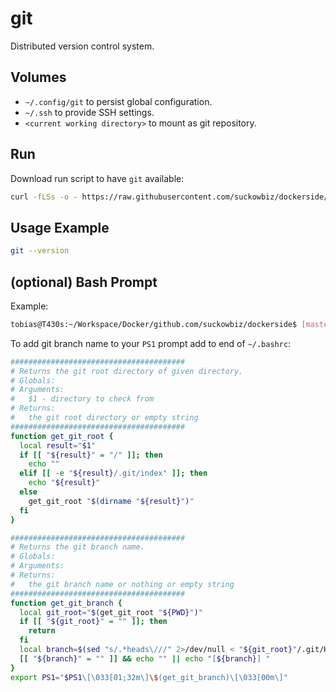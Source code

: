 # git

Distributed version control system.

## Volumes

- `~/.config/git` to persist global configuration.
- `~/.ssh` to provide SSH settings.
- `<current working directory>` to mount as git repository.

## Run

Download run script to have `git` available:

```bash
curl -fLSs -o - https://raw.githubusercontent.com/suckowbiz/dockerside/master/git/git > /var/tmp/git && sudo mv /var/tmp/git /usr/local/bin/ && sudo chmod +x /usr/local/bin/git
```

## Usage Example

```bash
git --version
```

## (optional) Bash Prompt

Example:

```bash
tobias@T430s:~/Workspace/Docker/github.com/suckowbiz/dockerside$ [master]
```

To add git branch name to your `PS1` prompt add to end of `~/.bashrc`:

```bash
#######################################
# Returns the git root directory of given directory.
# Globals:
# Arguments:
#   $1 - directory to check from
# Returns:
#   the git root directory or empty string
#######################################
function get_git_root {
  local result="$1" 
  if [[ "${result}" = "/" ]]; then
    echo ""
  elif [[ -e "${result}/.git/index" ]]; then
    echo "${result}"
  else
    get_git_root "$(dirname "${result}")"
  fi
}

#######################################
# Returns the git branch name.
# Globals:
# Arguments:
# Returns:
#   the git branch name or nothing or empty string
#######################################
function get_git_branch {
  local git_root="$(get_git_root "${PWD}")"
  if [[ "${git_root}" = "" ]]; then
    return
  fi
  local branch=$(sed "s/.*heads\///" 2>/dev/null < "${git_root}"/.git/HEAD)
  [[ "${branch}" = "" ]] && echo "" || echo "[${branch}] "
}
export PS1="$PS1\[\033[01;32m\]\$(get_git_branch)\[\033[00m\]"
```
